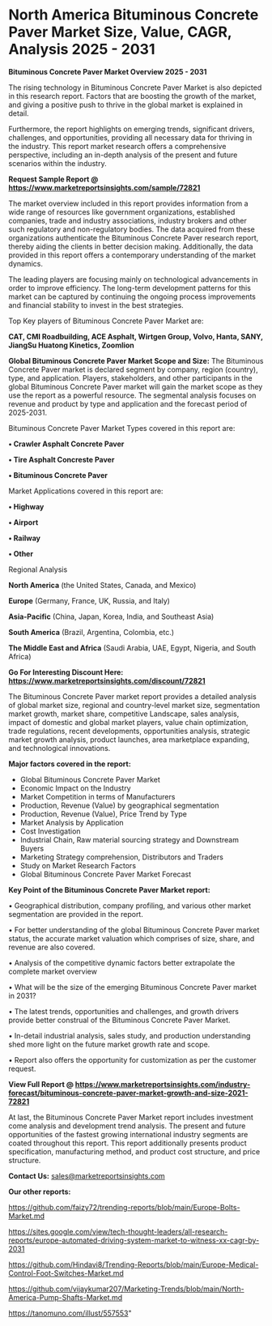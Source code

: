 # North America Bituminous Concrete Paver Market Size, Value, CAGR, Analysis 2025 - 2031

<Strong> Bituminous Concrete Paver Market Overview 2025 - 2031</strong>

The rising technology in Bituminous Concrete Paver Market is also depicted in this research report. Factors that are boosting the growth of the market, and giving a positive push to thrive in the global market is explained in detail.

Furthermore, the report highlights on emerging trends, significant drivers, challenges, and opportunities, providing all necessary data for thriving in the industry. This report market research offers a comprehensive perspective, including an in-depth analysis of the present and future scenarios within the industry.

<strong>Request Sample Report @ <a href=https://www.marketreportsinsights.com/sample/72821>https://www.marketreportsinsights.com/sample/72821</a></strong>

The market overview included in this report provides information from a wide range of resources like government organizations, established companies, trade and industry associations, industry brokers and other such regulatory and non-regulatory bodies. The data acquired from these organizations authenticate the Bituminous Concrete Paver research report, thereby aiding the clients in better decision making. Additionally, the data provided in this report offers a contemporary understanding of the market dynamics.

The leading players are focusing mainly on technological advancements in order to improve efficiency. The long-term development patterns for this market can be captured by continuing the ongoing process improvements and financial stability to invest in the best strategies.

Top Key players of Bituminous Concrete Paver Market are:

<strong>CAT, CMI Roadbuilding, ACE Asphalt, Wirtgen Group, Volvo, Hanta, SANY, JiangSu Huatong Kinetics, Zoomlion</strong>

<strong><b>Global Bituminous Concrete Paver Market Scope and Size:</b></strong>
The Bituminous Concrete Paver market is declared segment by company, region (country), type, and application. Players, stakeholders, and other participants in the global Bituminous Concrete Paver market will gain the market scope as they use the report as a powerful resource. The segmental analysis focuses on revenue and product by type and application and the forecast period of 2025-2031.

Bituminous Concrete Paver Market Types covered in this report are:

<strong>• Crawler Asphalt Concrete Paver

• Tire Asphalt Concreste Paver

• Bituminous Concrete Paver</strong>

Market Applications covered in this report are:

<strong>• Highway

• Airport

• Railway

• Other</strong> 

Regional Analysis

<strong>North America</strong> (the United States, Canada, and Mexico)

<strong>Europe</strong> (Germany, France, UK, Russia, and Italy)

<strong>Asia-Pacific</strong> (China, Japan, Korea, India, and Southeast Asia)

<strong>South America</strong> (Brazil, Argentina, Colombia, etc.)

<strong>The Middle East and Africa</strong> (Saudi Arabia, UAE, Egypt, Nigeria, and South Africa)

<strong>Go For Interesting Discount Here: <a href=https://www.marketreportsinsights.com/discount/72821>https://www.marketreportsinsights.com/discount/72821</a></strong>

The Bituminous Concrete Paver market report provides a detailed analysis of global market size, regional and country-level market size, segmentation market growth, market share, competitive Landscape, sales analysis, impact of domestic and global market players, value chain optimization, trade regulations, recent developments, opportunities analysis, strategic market growth analysis, product launches, area marketplace expanding, and technological innovations.

<strong><b>Major factors covered in the report:</b></strong>
<ul>
  <li>Global Bituminous Concrete Paver Market </li>
  <li>Economic Impact on the Industry</li>
  <li>Market Competition in terms of Manufacturers</li>
  <li>Production, Revenue (Value) by geographical segmentation</li>
  <li>Production, Revenue (Value), Price Trend by Type</li>
  <li>Market Analysis by Application</li>
  <li>Cost Investigation</li>
  <li>Industrial Chain, Raw material sourcing strategy and Downstream Buyers</li>
  <li>Marketing Strategy comprehension, Distributors and Traders</li>
  <li>Study on Market Research Factors</li>
  <li>Global Bituminous Concrete Paver Market Forecast</li>
</ul>

<strong><b>Key Point of the Bituminous Concrete Paver Market report:</b></strong>

• Geographical distribution, company profiling, and various other market segmentation are provided in the report.

• For better understanding of the global Bituminous Concrete Paver market status, the accurate market valuation which comprises of size, share, and revenue are also covered.

• Analysis of the competitive dynamic factors better extrapolate the complete market overview

• What will be the size of the emerging Bituminous Concrete Paver market in 2031?

• The latest trends, opportunities and challenges, and growth drivers provide better construal of the Bituminous Concrete Paver Market.

• In-detail industrial analysis, sales study, and production understanding shed more light on the future market growth rate and scope.

• Report also offers the opportunity for customization as per the customer request.

<strong><b>View Full Report @ <a href=https://www.marketreportsinsights.com/industry-forecast/bituminous-concrete-paver-market-growth-and-size-2021-72821>https://www.marketreportsinsights.com/industry-forecast/bituminous-concrete-paver-market-growth-and-size-2021-72821</a></b></strong>


At last, the Bituminous Concrete Paver Market report includes investment come analysis and development trend analysis. The present and future opportunities of the fastest growing international industry segments are coated throughout this report. This report additionally presents product specification, manufacturing method, and product cost structure, and price structure.

<strong>Contact Us:</strong>
sales@marketreportsinsights.com

<strong>Our other reports:</strong>

<a href=https://github.com/faizy72/trending-reports/blob/main/Europe-Bolts-Market.md>https://github.com/faizy72/trending-reports/blob/main/Europe-Bolts-Market.md</a>

<a href=https://sites.google.com/view/tech-thought-leaders/all-research-reports/europe-automated-driving-system-market-to-witness-xx-cagr-by-2031>https://sites.google.com/view/tech-thought-leaders/all-research-reports/europe-automated-driving-system-market-to-witness-xx-cagr-by-2031</a>

<a href=https://github.com/Hindavi8/Trending-Reports/blob/main/Europe-Medical-Control-Foot-Switches-Market.md>https://github.com/Hindavi8/Trending-Reports/blob/main/Europe-Medical-Control-Foot-Switches-Market.md</a>

<a href=https://github.com/vijaykumar207/Marketing-Trends/blob/main/North-America-Pump-Shafts-Market.md>https://github.com/vijaykumar207/Marketing-Trends/blob/main/North-America-Pump-Shafts-Market.md</a>

<a href=https://tanomuno.com/illust/557553>https://tanomuno.com/illust/557553</a>"

